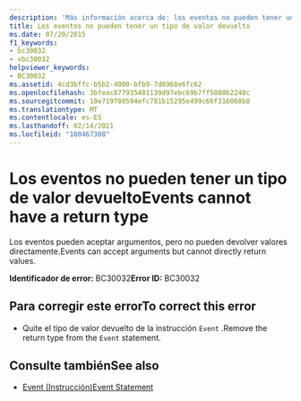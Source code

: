 ```yaml
---
description: 'Más información acerca de: los eventos no pueden tener un tipo de valor devuelto'
title: Los eventos no pueden tener un tipo de valor devuelto
ms.date: 07/20/2015
f1_keywords:
- bc30032
- vbc30032
helpviewer_keywords:
- BC30032
ms.assetid: 4cd3bffc-b5b2-4000-bfb9-7d6968e6fc62
ms.openlocfilehash: 3bfeac877935401139d97ebc69b7ff5080b2240c
ms.sourcegitcommit: 10e719780594efc781b15295e499c66f316068b8
ms.translationtype: MT
ms.contentlocale: es-ES
ms.lasthandoff: 02/14/2021
ms.locfileid: "100467308"
---
```

# <a name="events-cannot-have-a-return-type"></a><span data-ttu-id="aa842-103">Los eventos no pueden tener un tipo de valor devuelto</span><span class="sxs-lookup"><span data-stu-id="aa842-103">Events cannot have a return type</span></span>

<span data-ttu-id="aa842-104">Los eventos pueden aceptar argumentos, pero no pueden devolver valores directamente.</span><span class="sxs-lookup"><span data-stu-id="aa842-104">Events can accept arguments but cannot directly return values.</span></span>  
  
 <span data-ttu-id="aa842-105">**Identificador de error:** BC30032</span><span class="sxs-lookup"><span data-stu-id="aa842-105">**Error ID:** BC30032</span></span>  
  
## <a name="to-correct-this-error"></a><span data-ttu-id="aa842-106">Para corregir este error</span><span class="sxs-lookup"><span data-stu-id="aa842-106">To correct this error</span></span>  
  
- <span data-ttu-id="aa842-107">Quite el tipo de valor devuelto de la instrucción `Event` .</span><span class="sxs-lookup"><span data-stu-id="aa842-107">Remove the return type from the `Event` statement.</span></span>  
  
## <a name="see-also"></a><span data-ttu-id="aa842-108">Consulte también</span><span class="sxs-lookup"><span data-stu-id="aa842-108">See also</span></span>

- [<span data-ttu-id="aa842-109">Event (Instrucción)</span><span class="sxs-lookup"><span data-stu-id="aa842-109">Event Statement</span></span>](../language-reference/statements/event-statement.md)
